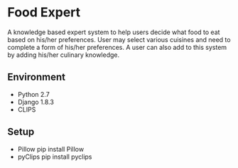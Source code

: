 

# Food Expert
A knowledge based expert system to help users decide what food to eat based on
his/her preferences. User may select various cuisines and need to complete a form
of his/her preferences. A user can also add to this system
by adding his/her culinary knowledge.

## Environment
- Python 2.7
- Django 1.8.3
- CLIPS

## Setup
- Pillow
pip install Pillow
- pyClips
pip install pyclips
